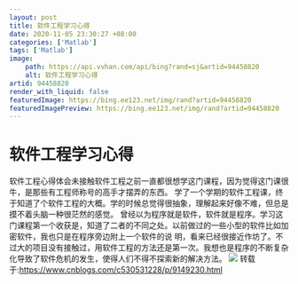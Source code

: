 ```yaml
---
layout: post
title: 软件工程学习心得
date: 2020-11-05 23:30:27 +08:00
categories: ['Matlab']
tags: ['Matlab']
image:
    path: https://api.vvhan.com/api/bing?rand=sj&artid=94458820
    alt: 软件工程学习心得
artid: 94458820
render_with_liquid: false
featuredImage: https://bing.ee123.net/img/rand?artid=94458820
featuredImagePreview: https://bing.ee123.net/img/rand?artid=94458820
---
```


# 软件工程学习心得
软件工程心得体会未接触软件工程之前一直都很想学这门课程，因为觉得这门课很牛，是那些有工程师称号的高手才摆弄的东西。
学了一个学期的软件工程课，终于知道了个软件工程的大概。学的时候总觉得很抽象，理解起来好像不难，但总是摸不着头脑一种很茫然的感觉。
曾经以为程序就是软件，软件就是程序。学习这门课程第一个收获是，知道了二者的不同之处。以前做过的一些小型的软件比如加密软件，我也只是在程序旁边附上一个软件的说
明，看来已经很接近作坊了。不过大的项目没有接触过，用软件工程的方法还是第一次。我想也是程序的不断复杂化导致了软件危机的发生，使得人们不得不探索新的解决方法。
![](https://i-blog.csdnimg.cn/blog\_migrate/ba2e21eee5dfc92d8afea79e81b04f25.png)
转载于:https://www.cnblogs.com/c530531228/p/9149230.html